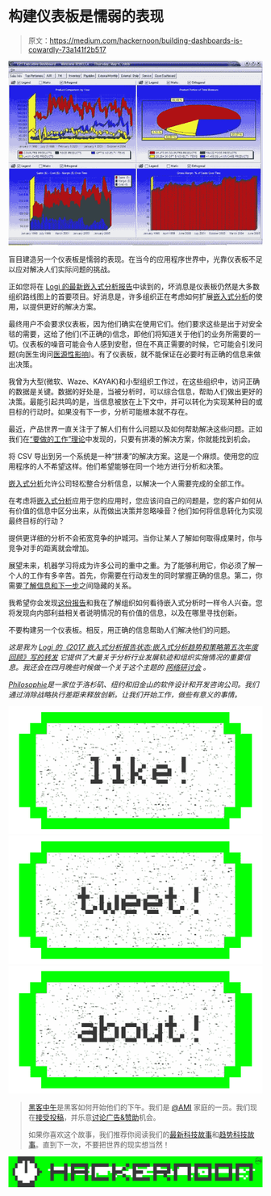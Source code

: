 # 构建仪表板是懦弱的表现

> 原文：<https://medium.com/hackernoon/building-dashboards-is-cowardly-73a141f2b517>

![](img/ea2648ab6aedb3105ca1b428edd413b5.png)

盲目建造另一个仪表板是懦弱的表现。在当今的应用程序世界中，光靠仪表板不足以应对解决人们实际问题的挑战。

正如您将在 [Logi 的最新嵌入式分析报告](http://go.logianalytics.com/report-2017-state-embedded-analytics.html?utm_medium=referral&utm_source=chris-butler-medium&utm_campaign=2017-soea&cm=chris-butler-medium)中读到的，坏消息是仪表板仍然是大多数组织路线图上的首要项目。好消息是，许多组织正在考虑如何扩展[嵌入式分析](https://www.logianalytics.com/bi-trends/what-is-embedded-analytics/)的使用，以提供更好的解决方案。

最终用户不会要求仪表板，因为他们确实在使用它们。他们要求这些是出于对安全毯的需要，这给了他们(不正确的)信念，即他们将知道关于他们的业务所需要的一切。仪表板的噪音可能会令人感到安慰，但在不真正需要的时候，它可能会引发问题(向医生询问[医源性影响](https://en.wikipedia.org/wiki/Iatrogenesis))。有了仪表板，就不能保证在必要时有正确的信息来做出决策。

我曾为大型(微软、Waze、KAYAK)和小型组织工作过，在这些组织中，访问正确的数据是关键。数据的好处是，当被分析时，可以综合信息，帮助人们做出更好的决策。最能引起共鸣的是，当信息被放在上下文中，并可以转化为实现某种目的或目标的行动时。如果没有下一步，分析可能根本就不存在。

最近，产品世界一直关注于了解人们有什么问题以及如何帮助解决这些问题。正如我们在[“要做的工作”理论](https://hbr.org/ideacast/2016/12/the-jobs-to-be-done-theory-of-innovation)中发现的，只要有拼凑的解决方案，你就能找到机会。

将 CSV 导出到另一个系统是一种“拼凑”的解决方案。这是一个麻烦。使用您的应用程序的人不希望这样。他们希望能够在同一个地方进行分析和决策。

[嵌入式分析](https://www.logianalytics.com/bi-trends/what-is-embedded-analytics/)允许公司轻松整合分析信息，以解决一个人需要完成的全部工作。

在考虑将[嵌入式分析](https://www.logianalytics.com/bi-trends/what-is-embedded-analytics/)应用于您的应用时，您应该问自己的问题是，您的客户如何从有价值的信息中区分出来，从而做出决策并忽略噪音？他们如何将信息转化为实现最终目标的行动？

提供更详细的分析不会拓宽竞争的护城河。当你让某人了解如何取得成果时，你与竞争对手的距离就会增加。

展望未来，机器学习将成为许多公司的重中之重。为了能够利用它，你必须了解一个人的工作有多辛苦。首先，你需要在行动发生的同时掌握正确的信息。第二，你需要[了解信息和下一步](https://uxdesign.cc/testing-ai-concepts-in-user-research-b742a9a92e55)之间隐藏的关系。

我希望你会发现[这份报告](http://go.logianalytics.com/report-2017-state-embedded-analytics.html?utm_medium=referral&utm_source=chris-butler-medium&utm_campaign=2017-soea&cm=chris-butler-medium)和我在了解组织如何看待嵌入式分析时一样令人兴奋。您将发现向内部利益相关者说明情况的有价值的信息，以及在哪里寻找创新。

不要构建另一个仪表板。相反，用正确的信息帮助人们解决他们的问题。

*这是我为* [*Logi 的《2017 嵌入式分析报告状态:嵌入式分析趋势和策略第五次年度回顾》写的转发*](http://go.logianalytics.com/report-2017-state-embedded-analytics.html?utm_medium=referral&utm_source=chris-butler-medium&utm_campaign=2017-soea&cm=chris-butler-medium) *它提供了大量关于分析行业发展轨迹和组织实施情况的重要信息。我还会在四月晚些时候做一个关于这个主题的* [*网络研讨会*](http://go.logianalytics.com/2017-State-of-Embedded-Analytics-Webinar.html?utm_medium=referral&utm_source=chris-butler&utm_campaign=2017-soea-webinar&cm=chris-butler) *。*

[*Philosophie*](http://philosophie.is)*是一家位于洛杉矶、纽约和旧金山的软件设计和开发咨询公司。我们通过消除战略执行差距来释放创新。让我们开始工作，做些有意义的事情。*

[![](img/50ef4044ecd4e250b5d50f368b775d38.png)](http://bit.ly/HackernoonFB)[![](img/979d9a46439d5aebbdcdca574e21dc81.png)](https://goo.gl/k7XYbx)[![](img/2930ba6bd2c12218fdbbf7e02c8746ff.png)](https://goo.gl/4ofytp)

> [黑客中午](http://bit.ly/Hackernoon)是黑客如何开始他们的下午。我们是 [@AMI](http://bit.ly/atAMIatAMI) 家庭的一员。我们现在[接受投稿](http://bit.ly/hackernoonsubmission)，并乐意[讨论广告&赞助](mailto:partners@amipublications.com)机会。
> 
> 如果你喜欢这个故事，我们推荐你阅读我们的[最新科技故事](http://bit.ly/hackernoonlatestt)和[趋势科技故事](https://hackernoon.com/trending)。直到下一次，不要把世界的现实想当然！

![](img/be0ca55ba73a573dce11effb2ee80d56.png)